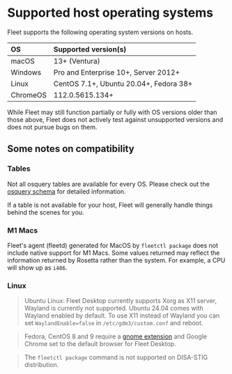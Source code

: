 # Supported host operating systems

Fleet supports the following operating system versions on hosts. 

| OS      | Supported version(s)                    |
| :------ | :-------------------------------------  |
| macOS   | 13+ (Ventura)                           |
| Windows | Pro and Enterprise 10+, Server 2012+    |
| Linux   | CentOS 7.1+,  Ubuntu 20.04+, Fedora 38+ |
| ChromeOS | 112.0.5615.134+                        |

While Fleet may still function partially or fully with OS versions older than those above, Fleet does not actively test against unsupported versions and does not pursue bugs on them. 

## Some notes on compatibility

### Tables
Not all osquery tables are available for every OS. Please check out the [osquery schema](https://fleetdm.com/tables) for detailed information. 

If a table is not available for your host, Fleet will generally handle things behind the scenes for you. 

### M1 Macs
Fleet's agent (fleetd) generated for MacOS by `fleetctl package` does not include native support for M1 Macs. Some values returned may reflect the information returned by Rosetta rather than the system. For example, a CPU will show up as `i486`. 

### Linux

> Ubuntu Linux:
> Fleet Desktop currently supports Xorg as X11 server, Wayland is currently not supported.
> Ubuntu 24.04 comes with Wayland enabled by default. To use X11 instead of Wayland you can set
> `WaylandEnable=false` in `/etc/gdm3/custom.conf` and reboot.

> Fedora, CentOS 8 and 9 require a [gnome extension](https://extensions.gnome.org/extension/615/appindicator-support/) and Google Chrome set to the default browser for Fleet Desktop.

> The `fleetctl package` command is not supported on DISA-STIG distribution.

<meta name="pageOrderInSection" value="1200">
<meta name="description" value="This page contains information about operating systems that are compatible with Fleet's agent (fleetd).">
<meta name="navSection" value="The basics">
